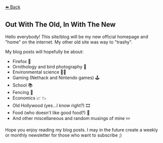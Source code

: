 [⬅️ Back](vintagemind.github.io/blog)

## Out With The Old, In With The New

Hello everybody! This site/blog will be my new official homepage and "home" on the internet. My other old site was way to "trashy".

My blog posts will hopefully be about:

- Firefox 🦊
- Ornithology and bird photography 🪺
- Environmental science 🌲🐾
- Gaming (Nethack and Nintendo games) 🕹
- School 📚
- Fencing 🤺
- Economics 📈 📉
- Old Hollywood (yes...I know right?) 🎞
- Food (who doesn't like good food?) 🍳
- And other miscellaneous and random musings of mine ✏️

Hope you enjoy reading my blog posts. I may in the future create a weekly or monthly newsletter for those who want to subscribe ;)
